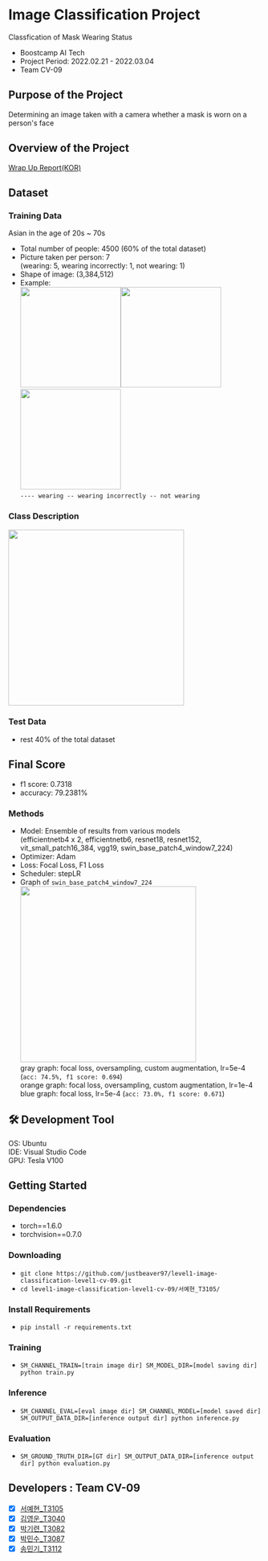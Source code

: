 # Image Classification Project

Classfication of Mask Wearing Status

- Boostcamp AI Tech
- Project Period: 2022.02.21 - 2022.03.04
- Team CV-09

## Purpose of the Project
Determining an image taken with a camera whether a mask is worn on a person's face<br>

## Overview of the Project
[Wrap Up Report(KOR)](https://yehyunsuh.notion.site/Day35-2022-03-04-2ece3d63496047208789080734267189)<br>

## Dataset
### Training Data
Asian in the age of 20s ~ 70s
- Total number of people: 4500 (60% of the total dataset)
- Picture taken per person: 7<br>
(wearing: 5, wearing incorrectly: 1, not wearing: 1)
- Shape of image: (3,384,512)
- Example:   
<img src="https://user-images.githubusercontent.com/73840274/159110899-9130d774-a65b-4cee-a549-c6209764a244.png" height="200"/><img src="https://user-images.githubusercontent.com/73840274/159110908-6ab7f52d-04a0-4dbb-b68c-68f93b95d29d.jpeg" height="200"/><img src="https://user-images.githubusercontent.com/73840274/159110909-f74ee9ee-2a2f-449d-bd34-720a8e0bdd46.jpeg" height="200"/>   
```---- wearing -- wearing incorrectly -- not wearing```

### Class Description
<img src="https://user-images.githubusercontent.com/73840274/157795574-c75b443d-be6c-4087-925b-61bf59271e0f.png" height="350"/>

### Test Data
- rest 40% of the total dataset

## Final Score
- f1 score: 0.7318   
- accuracy: 79.2381%

### Methods
- Model: Ensemble of results from various models   
(efficientnetb4 x 2, efficientnetb6, resnet18, resnet152, vit_small_patch16_384, vgg19, swin_base_patch4_window7_224)
- Optimizer: Adam
- Loss: Focal Loss, F1 Loss
- Scheduler: stepLR
- Graph of `swin_base_patch4_window7_224`   
<img src="https://s3.us-west-2.amazonaws.com/secure.notion-static.com/85d46705-d32d-4a83-890f-5a081fad9bd0/Untitled.png?X-Amz-Algorithm=AWS4-HMAC-SHA256&X-Amz-Content-Sha256=UNSIGNED-PAYLOAD&X-Amz-Credential=AKIAT73L2G45EIPT3X45%2F20220319%2Fus-west-2%2Fs3%2Faws4_request&X-Amz-Date=20220319T071427Z&X-Amz-Expires=86400&X-Amz-Signature=469a681af07c12e8baf76f8711ed613c849b4ea5607921c6702c1e3c68c16fe5&X-Amz-SignedHeaders=host&response-content-disposition=filename%20%3D%22Untitled.png%22&x-id=GetObject" height="350"/><br>
gray graph: focal loss, oversampling, custom augmentation, lr=5e-4 (`acc: 74.5%, f1 score: 0.694`)   
orange graph: focal loss, oversampling, custom augmentation, lr=1e-4    
blue graph: focal loss, lr=5e-4 (`acc: 73.0%, f1 score: 0.671`)   

## 🛠 Development Tool
OS: Ubuntu   
IDE: Visual Studio Code   
GPU: Tesla V100   

## Getting Started    
### Dependencies
- torch==1.6.0
- torchvision==0.7.0                                                              

### Downloading
- `git clone https://github.com/justbeaver97/level1-image-classification-level1-cv-09.git`
- `cd level1-image-classification-level1-cv-09/서예현_T3105/`

### Install Requirements
- `pip install -r requirements.txt`

### Training
- `SM_CHANNEL_TRAIN=[train image dir] SM_MODEL_DIR=[model saving dir] python train.py`

### Inference
- `SM_CHANNEL_EVAL=[eval image dir] SM_CHANNEL_MODEL=[model saved dir] SM_OUTPUT_DATA_DIR=[inference output dir] python inference.py`

### Evaluation
- `SM_GROUND_TRUTH_DIR=[GT dir] SM_OUTPUT_DATA_DIR=[inference output dir] python evaluation.py`

## Developers : Team CV-09
- [x] [서예현_T3105](https://github.com/justbeaver97)<br>
- [x] [김영운_T3040](https://github.com/Cronople)<br>
- [x] [박기련_T3082](https://github.com/parkgr95)<br>
- [x] [박민수_T3087](https://github.com/mata1139)<br>
- [x] [송민기_T3112](https://github.com/alsrl8)<br>
